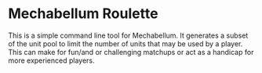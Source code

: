# Mechabellum Roulette
This is a simple command line tool for Mechabellum. It generates a subset of the unit pool to limit the number of units that may be used by a player. This can make for fun/and or challenging matchups or act as a handicap for more experienced players.
